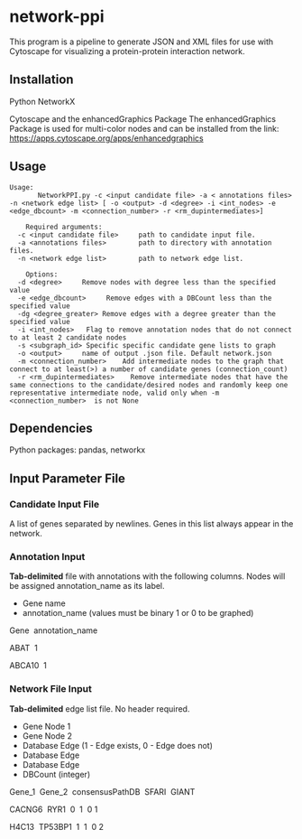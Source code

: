 # network-ppi

This program is a pipeline to generate JSON and XML files for use with Cytoscape for visualizing a protein-protein interaction network.

## Installation
Python NetworkX

Cytoscape and the enhancedGraphics Package
The enhancedGraphics Package is used for multi-color nodes and can be installed from the link:
https://apps.cytoscape.org/apps/enhancedgraphics


## Usage
```
Usage:
       NetworkPPI.py -c <input candidate file> -a < annotations files> -n <network edge list> [ -o <output> -d <degree> -i <int_nodes> -e <edge_dbcount> -m <connection_number> -r <rm_dupintermediates>]

    Required arguments:
  -c <input candidate file>     path to candidate input file. 
  -a <annotations files>        path to directory with annotation files. 
  -n <network edge list>        path to network edge list.
                                                    
    Options:
  -d <degree>     Remove nodes with degree less than the specified value
  -e <edge_dbcount>     Remove edges with a DBCount less than the specified value
  -dg <degree_greater> Remove edges with a degree greater than the specified value 
  -i <int_nodes>   Flag to remove annotation nodes that do not connect to at least 2 candidate nodes
  -s <subgraph_id> Specific specific candidate gene lists to graph
  -o <output>     name of output .json file. Default network.json
  -m <connection_number>    Add intermediate nodes to the graph that connect to at least(>) a number of candidate genes (connection_count)
  -r <rm_dupintermediates>    Remove intermediate nodes that have the same connections to the candidate/desired nodes and randomly keep one representative intermediate node, valid only when -m <connection_number>  is not None
```
## Dependencies
Python packages: pandas, networkx

## Input Parameter File

### Candidate Input File

A list of genes separated by newlines. Genes in this list always appear in the network.

### Annotation Input
**Tab-delimited** file with annotations with the following columns. Nodes will be assigned annotation_name as its label.
 - Gene name
 - annotation_name (values must be binary 1 or 0 to be graphed)
 
Gene&nbsp;&nbsp;annotation_name

ABAT&nbsp;&nbsp;1


ABCA10&nbsp;&nbsp;1
 

### Network File Input
**Tab-delimited** edge list file. No header required.
- Gene Node 1
- Gene Node 2
- Database Edge (1 - Edge exists, 0 - Edge does not)
- Database Edge
- Database Edge
- DBCount (integer)


Gene_1&nbsp;&nbsp;Gene_2&nbsp;&nbsp;consensusPathDB&nbsp;&nbsp;SFARI&nbsp;&nbsp;GIANT

CACNG6&nbsp;&nbsp;RYR1&nbsp;&nbsp;0&nbsp;&nbsp;1&nbsp;&nbsp;0&nbsp;1

H4C13&nbsp;&nbsp;TP53BP1&nbsp;&nbsp;1&nbsp;&nbsp;1&nbsp;&nbsp;0&nbsp;2


